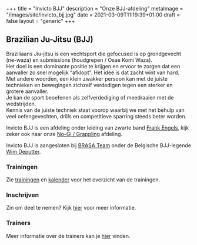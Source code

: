 +++
title = "Invicto BJJ"
description = "Onze BJJ-afdeling"
metaImage = "/images/site/invicto_bjj.jpg"
date = 2021-03-09T11:19:39+01:00
draft = false
layout = "generic"
+++
## Brazilian Ju-Jitsu (BJJ)

Braziliaans Jiu-jitsu is een vechtsport die gefocused is op grondgevecht (ne-waza) en submissions (houdgrepen / Osae Komi Waza). \
Het doel is een dominante positie te krijgen en ervoor te zorgen dat een aanvaller zo snel mogelijk “afklopt”.
Het idee is dat zacht wint van hard. \
Met andere woorden, een klein zwakker persoon kan met de juiste technieken en bewegingen zichzelf verdedigen tegen een sterker en grotere aanvaller. \
Je kan de sport beoefenen als zelfverdediging of meedraaien met de wedstrijden. \
Kennis van de juiste techniek staat voorop waarbij we met het behulp van veel oefengevechten, drills en competitieve sparring steeds beter worden.

Invicto BJJ is een afdeling onder leiding van zwarte band [Frank Engels](/trainers/#Frank_Engels), kijk zeker ook naar onze [No-Gi / Grappling](/grappling) afdeling.

Invicto BJJ is aangesloten bij [BRASA Team](https://brasateam.be/) onder de Belgische BJJ-legende [Wim Deputter](https://www.wimdeputter.com/).


### Trainingen
Zie [trainingen](/trainingen) en [kalender](/kalender) voor het overzicht van de trainingen.

### Inschrijven
Zin om deel te nemen? Kijk [hier](/trainingen) voor meer informatie.

### Trainers
Meer informatie over de trainers kan je [hier](/trainers) vinden.